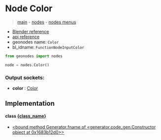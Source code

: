 # Node Color

> [main](../structure.md) - [nodes](nodes.md) - [nodes menus](nodes_menus.md)

- [Blender reference](https://docs.blender.org/manual/en/latest/modeling/geometry_nodes/input/color.html)
- [api reference](https://docs.blender.org/api/current/bpy.types.FunctionNodeInputColor.html)
- geonodes name: `Color`
- bl_idname: `FunctionNodeInputColor`

```python
from geonodes import nodes

node = nodes.Color()
```

### Output sockets:

- **color** : [Color](Color.md)

## Implementation

#### class [{class_name}]({class_name}.md)

 - [<bound method Generator.fname of <generator.code_gen.Constructor object at 0x1683b12d0>>](Color.md#Color-classmethod)

